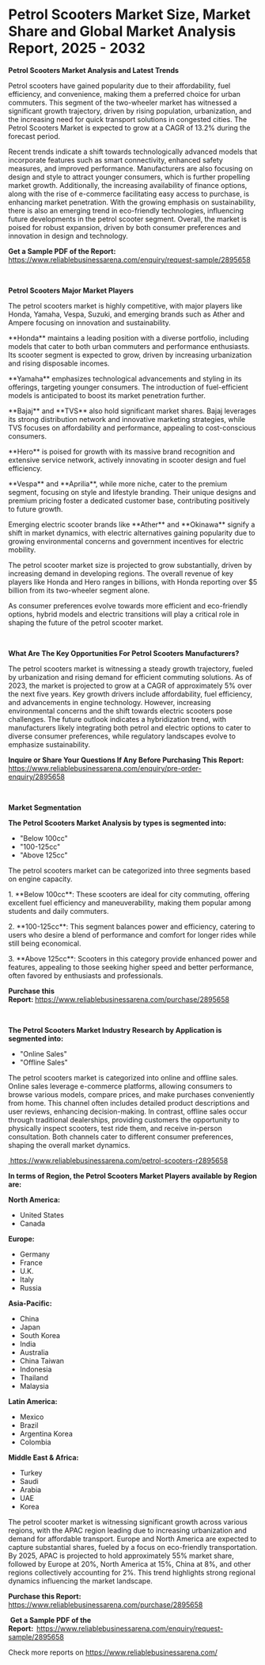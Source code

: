 <p><h1>Petrol Scooters Market Size, Market Share and Global Market Analysis Report, 2025 - 2032</h1></p><p><strong>Petrol Scooters Market Analysis and Latest Trends</strong></p>
<p><p>Petrol scooters have gained popularity due to their affordability, fuel efficiency, and convenience, making them a preferred choice for urban commuters. This segment of the two-wheeler market has witnessed a significant growth trajectory, driven by rising population, urbanization, and the increasing need for quick transport solutions in congested cities. The Petrol Scooters Market is expected to grow at a CAGR of 13.2% during the forecast period. </p><p>Recent trends indicate a shift towards technologically advanced models that incorporate features such as smart connectivity, enhanced safety measures, and improved performance. Manufacturers are also focusing on design and style to attract younger consumers, which is further propelling market growth. Additionally, the increasing availability of finance options, along with the rise of e-commerce facilitating easy access to purchase, is enhancing market penetration. With the growing emphasis on sustainability, there is also an emerging trend in eco-friendly technologies, influencing future developments in the petrol scooter segment. Overall, the market is poised for robust expansion, driven by both consumer preferences and innovation in design and technology.</p></p>
<p><strong>Get a Sample PDF of the Report:&nbsp;</strong> <a href="https://www.reliablebusinessarena.com/enquiry/request-sample/2895658?utm_campaign=2645&utm_medium=2&utm_source=Github&utm_content=ia&utm_term=15032025&utm_id=petrol-scooters">https://www.reliablebusinessarena.com/enquiry/request-sample/2895658</a></p>
<p>&nbsp;</p>
<p><strong>Petrol Scooters Major Market Players</strong></p>
<p><p>The petrol scooters market is highly competitive, with major players like Honda, Yamaha, Vespa, Suzuki, and emerging brands such as Ather and Ampere focusing on innovation and sustainability. </p><p>**Honda** maintains a leading position with a diverse portfolio, including models that cater to both urban commuters and performance enthusiasts. Its scooter segment is expected to grow, driven by increasing urbanization and rising disposable incomes.</p><p>**Yamaha** emphasizes technological advancements and styling in its offerings, targeting younger consumers. The introduction of fuel-efficient models is anticipated to boost its market penetration further.</p><p>**Bajaj** and **TVS** also hold significant market shares. Bajaj leverages its strong distribution network and innovative marketing strategies, while TVS focuses on affordability and performance, appealing to cost-conscious consumers.</p><p>**Hero** is poised for growth with its massive brand recognition and extensive service network, actively innovating in scooter design and fuel efficiency.</p><p>**Vespa** and **Aprilia**, while more niche, cater to the premium segment, focusing on style and lifestyle branding. Their unique designs and premium pricing foster a dedicated customer base, contributing positively to future growth.</p><p>Emerging electric scooter brands like **Ather** and **Okinawa** signify a shift in market dynamics, with electric alternatives gaining popularity due to growing environmental concerns and government incentives for electric mobility.</p><p>The petrol scooter market size is projected to grow substantially, driven by increasing demand in developing regions. The overall revenue of key players like Honda and Hero ranges in billions, with Honda reporting over $5 billion from its two-wheeler segment alone.</p><p>As consumer preferences evolve towards more efficient and eco-friendly options, hybrid models and electric transitions will play a critical role in shaping the future of the petrol scooter market.</p></p>
<p>&nbsp;</p>
<p><strong>What Are The Key Opportunities For Petrol Scooters Manufacturers?</strong></p>
<p><p>The petrol scooters market is witnessing a steady growth trajectory, fueled by urbanization and rising demand for efficient commuting solutions. As of 2023, the market is projected to grow at a CAGR of approximately 5% over the next five years. Key growth drivers include affordability, fuel efficiency, and advancements in engine technology. However, increasing environmental concerns and the shift towards electric scooters pose challenges. The future outlook indicates a hybridization trend, with manufacturers likely integrating both petrol and electric options to cater to diverse consumer preferences, while regulatory landscapes evolve to emphasize sustainability.</p></p>
<p><strong>Inquire or Share Your Questions If Any Before Purchasing This Report:</strong> <a href="https://www.reliablebusinessarena.com/enquiry/pre-order-enquiry/2895658?utm_campaign=2645&utm_medium=2&utm_source=Github&utm_content=ia&utm_term=15032025&utm_id=petrol-scooters">https://www.reliablebusinessarena.com/enquiry/pre-order-enquiry/2895658</a></p>
<p>&nbsp;</p>
<p><strong>Market Segmentation</strong></p>
<p><strong>The Petrol Scooters Market Analysis by types is segmented into:</strong></p>
<p><ul><li>"Below 100cc"</li><li>"100-125cc"</li><li>"Above 125cc"</li></ul></p>
<p><p>The petrol scooters market can be categorized into three segments based on engine capacity. </p><p>1. **Below 100cc**: These scooters are ideal for city commuting, offering excellent fuel efficiency and maneuverability, making them popular among students and daily commuters. </p><p>2. **100-125cc**: This segment balances power and efficiency, catering to users who desire a blend of performance and comfort for longer rides while still being economical. </p><p>3. **Above 125cc**: Scooters in this category provide enhanced power and features, appealing to those seeking higher speed and better performance, often favored by enthusiasts and professionals.</p></p>
<p><strong>Purchase this Report:&nbsp;</strong><a href="https://www.reliablebusinessarena.com/purchase/2895658?utm_campaign=2645&utm_medium=2&utm_source=Github&utm_content=ia&utm_term=15032025&utm_id=petrol-scooters">https://www.reliablebusinessarena.com/purchase/2895658</a></p>
<p>&nbsp;</p>
<p><strong>The Petrol Scooters Market Industry Research by Application is segmented into:</strong></p>
<p><ul><li>"Online Sales"</li><li>"Offline Sales"</li></ul></p>
<p><p>The petrol scooters market is categorized into online and offline sales. Online sales leverage e-commerce platforms, allowing consumers to browse various models, compare prices, and make purchases conveniently from home. This channel often includes detailed product descriptions and user reviews, enhancing decision-making. In contrast, offline sales occur through traditional dealerships, providing customers the opportunity to physically inspect scooters, test ride them, and receive in-person consultation. Both channels cater to different consumer preferences, shaping the overall market dynamics.</p></p>
<p><a href="https://www.reliablebusinessarena.com/petrol-scooters-r2895658?utm_campaign=2645&utm_medium=2&utm_source=Github&utm_content=ia&utm_term=15032025&utm_id=petrol-scooters">&nbsp;https://www.reliablebusinessarena.com/petrol-scooters-r2895658</a></p>
<p><strong>In terms of Region, the Petrol Scooters Market Players available by Region are:</strong></p>
<p>
    <p> <strong> North America: </strong>
        <ul>
            <li>United States</li>
            <li>Canada</li>
        </ul>
        </p> 
    <p> <strong> Europe: </strong>
        <ul>
            <li>Germany</li>
            <li>France</li>
            <li>U.K.</li>
            <li>Italy</li>
            <li>Russia</li>
        </ul>
        </p> 
    <p> <strong> Asia-Pacific: </strong>
        <ul>
            <li>China</li>
            <li>Japan</li>
            <li>South Korea</li>
            <li>India</li>
            <li>Australia</li>
            <li>China Taiwan</li>
            <li>Indonesia</li>
            <li>Thailand</li>
            <li>Malaysia</li>
        </ul>
        </p> 
    <p> <strong> Latin America: </strong>
        <ul>
            <li>Mexico</li>
            <li>Brazil</li>
            <li>Argentina Korea</li>
            <li>Colombia</li>
        </ul>
        </p> 
    <p> <strong> Middle East & Africa: </strong>
        <ul>
            <li>Turkey</li>
            <li>Saudi</li>
            <li>Arabia</li>
            <li>UAE</li>
            <li>Korea</li>
        </ul>
    </p>
    </p>
<p><p>The petrol scooter market is witnessing significant growth across various regions, with the APAC region leading due to increasing urbanization and demand for affordable transport. Europe and North America are expected to capture substantial shares, fueled by a focus on eco-friendly transportation. By 2025, APAC is projected to hold approximately 55% market share, followed by Europe at 20%, North America at 15%, China at 8%, and other regions collectively accounting for 2%. This trend highlights strong regional dynamics influencing the market landscape.</p></p>
<p><strong>Purchase this Report: </strong><a href="https://www.reliablebusinessarena.com/purchase/2895658?utm_campaign=2645&utm_medium=2&utm_source=Github&utm_content=ia&utm_term=15032025&utm_id=petrol-scooters">https://www.reliablebusinessarena.com/purchase/2895658</a></p>
<p>&nbsp;<strong>Get a Sample PDF of the Report:&nbsp;&nbsp;</strong><a href="https://www.reliablebusinessarena.com/enquiry/request-sample/2895658?utm_campaign=2645&utm_medium=2&utm_source=Github&utm_content=ia&utm_term=15032025&utm_id=petrol-scooters">https://www.reliablebusinessarena.com/enquiry/request-sample/2895658</a></p>
<p><strong></strong></p>
<p>Check more reports on <a href="https://www.reliablebusinessarena.com/?utm_campaign=2645&utm_medium=2&utm_source=Github&utm_content=ia&utm_term=15032025&utm_id=petrol-scooters">https://www.reliablebusinessarena.com/</a></p>